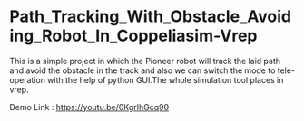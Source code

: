 # Path_Tracking_With_Obstacle_Avoiding_Robot_In_Coppeliasim-Vrep

This is a simple project in which the Pioneer robot will track the laid path and avoid the obstacle in the track and also we can switch the mode to tele-operation with the help of python GUI.The whole simulation tool places in vrep.









Demo Link : https://youtu.be/0KgrIhGcq90
